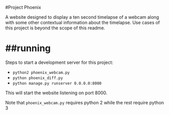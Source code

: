 #Project Phoenix

A website designed to display a ten second timelapse of a webcam along with some other contextual information about the timelapse.
Use cases of this project is beyond the scope of this readme.


##running
=========

Steps to start a development server for this project:

 * `python2 phoenix_webcam.py`
 * `python phoenix_diff.py`
 * `python manage.py runserver 0.0.0.0:8000`

This will start the website listening on port 8000.

Note that `phoenix_webcam.py` requires python 2 while the rest require python 3